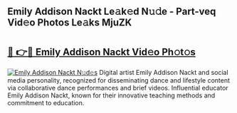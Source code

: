 ## Emily Addison Nackt Le𝚊k𝚎d N𝚞𝚍e - Part-veq Vid𝚎o Photos Le𝚊ks MjuZK

# <h2><a href="http://fb48ab.evod.top/?m=Emily+Addison+Nackt">🔗 👉🔴 Emily Addison Nackt Vid𝚎o Ph𝚘t𝚘s</a></h2>

[![Emily Addison Nackt N𝚞d𝚎s](https://i.imgur.com/8V9OHl7.gif)](http://fb48ab.evod.top/?m=Emily+Addison+Nackt)
Digital artist Emily Addison Nackt and social media personality, recognized for disseminating dance and lifestyle content via collaborative dance performances and brief videos. Influential educator Emily Addison Nackt, known for their innovative teaching methods and commitment to education. 
